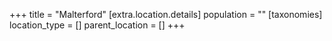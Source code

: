 +++
title = "Malterford"
[extra.location.details]
population = ""
[taxonomies]
location_type = []
parent_location = []
+++

